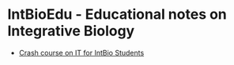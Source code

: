 # IntBioEdu - Educational notes on Integrative Biology
- [Crash course on IT for IntBio Students](ITcc.md)
